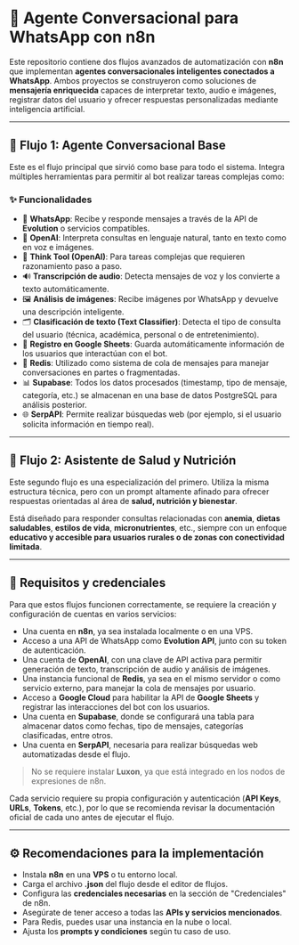 # 🤖 Agente Conversacional para WhatsApp con n8n

Este repositorio contiene dos flujos avanzados de automatización con **n8n** que implementan **agentes conversacionales inteligentes conectados a WhatsApp**. Ambos proyectos se construyeron como soluciones de **mensajería enriquecida** capaces de interpretar texto, audio e imágenes, registrar datos del usuario y ofrecer respuestas personalizadas mediante inteligencia artificial.

---

## 🔁 Flujo 1: Agente Conversacional Base

Este es el flujo principal que sirvió como base para todo el sistema. Integra múltiples herramientas para permitir al bot realizar tareas complejas como:

### ✨ Funcionalidades

- 📩 **WhatsApp**: Recibe y responde mensajes a través de la API de **Evolution** o servicios compatibles.  
- 🧠 **OpenAI**: Interpreta consultas en lenguaje natural, tanto en texto como en voz e imágenes.  
- 🧠 **Think Tool (OpenAI)**: Para tareas complejas que requieren razonamiento paso a paso.  
- 🔊 **Transcripción de audio**: Detecta mensajes de voz y los convierte a texto automáticamente.  
- 🖼️ **Análisis de imágenes**: Recibe imágenes por WhatsApp y devuelve una descripción inteligente.  
- 🗂️ **Clasificación de texto (Text Classifier)**: Detecta el tipo de consulta del usuario (técnica, académica, personal o de entretenimiento).  
- 🧾 **Registro en Google Sheets**: Guarda automáticamente información de los usuarios que interactúan con el bot.  
- 💬 **Redis**: Utilizado como sistema de cola de mensajes para manejar conversaciones en partes o fragmentadas.  
- 📊 **Supabase**: Todos los datos procesados (timestamp, tipo de mensaje, categoría, etc.) se almacenan en una base de datos PostgreSQL para análisis posterior.  
- 🌐 **SerpAPI**: Permite realizar búsquedas web (por ejemplo, si el usuario solicita información en tiempo real).  

---

## 🥗 Flujo 2: Asistente de Salud y Nutrición

Este segundo flujo es una especialización del primero. Utiliza la misma estructura técnica, pero con un prompt altamente afinado para ofrecer respuestas orientadas al área de **salud, nutrición y bienestar**.  

Está diseñado para responder consultas relacionadas con **anemia**, **dietas saludables**, **estilos de vida**, **micronutrientes**, etc., siempre con un enfoque **educativo y accesible para usuarios rurales o de zonas con conectividad limitada**.

---

## 🔐 Requisitos y credenciales

Para que estos flujos funcionen correctamente, se requiere la creación y configuración de cuentas en varios servicios:

- Una cuenta en **n8n**, ya sea instalada localmente o en una VPS.  
- Acceso a una API de WhatsApp como **Evolution API**, junto con su token de autenticación.  
- Una cuenta de **OpenAI**, con una clave de API activa para permitir generación de texto, transcripción de audio y análisis de imágenes.  
- Una instancia funcional de **Redis**, ya sea en el mismo servidor o como servicio externo, para manejar la cola de mensajes por usuario.  
- Acceso a **Google Cloud** para habilitar la API de **Google Sheets** y registrar las interacciones del bot con los usuarios.  
- Una cuenta en **Supabase**, donde se configurará una tabla para almacenar datos como fechas, tipo de mensajes, categorías clasificadas, entre otros.  
- Una cuenta en **SerpAPI**, necesaria para realizar búsquedas web automatizadas desde el flujo.  

> No se requiere instalar **Luxon**, ya que está integrado en los nodos de expresiones de n8n.

Cada servicio requiere su propia configuración y autenticación (**API Keys**, **URLs**, **Tokens**, etc.), por lo que se recomienda revisar la documentación oficial de cada uno antes de ejecutar el flujo.

---

## ⚙️ Recomendaciones para la implementación

- Instala **n8n** en una **VPS** o tu entorno local.  
- Carga el archivo **.json** del flujo desde el editor de flujos.  
- Configura las **credenciales necesarias** en la sección de "Credenciales" de n8n.  
- Asegúrate de tener acceso a todas las **APIs y servicios mencionados**.  
- Para Redis, puedes usar una instancia en la nube o local.  
- Ajusta los **prompts y condiciones** según tu caso de uso.
